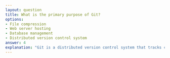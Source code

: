 ```yaml
---
layout: question
title: What is the primary purpose of Git?
options:
- File compression
- Web server hosting
- Database management
- Distributed version control system
answer: 4
explanation: "Git is a distributed version control system that tracks changes in source code during software development. It allows multiple developers to collaborate efficiently and maintains a complete history of changes."
---
```

